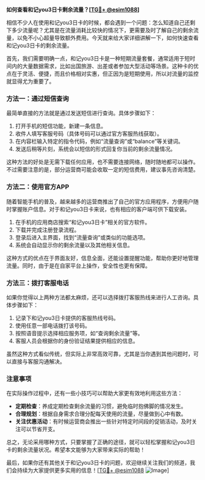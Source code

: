 **如何查看和记you3日卡剩余流量？[[TG💪+ @esim1088](https://t.me/s/esim1088)]**

相信不少人在使用和记you3日卡的时候，都会遇到一个问题：怎么知道自己还剩下多少流量呢？尤其是在流量消耗比较快的情况下，更需要及时了解自己的剩余流量，以免不小心超量导致额外费用。今天就来给大家详细讲解一下，如何快速查看和记you3日卡的剩余流量。

首先，我们需要明确一点，和记you3日卡是一种短期流量套餐，通常适用于短时间内的大量数据需求，比如出国旅游、出差或者参加大型活动等场景。这种卡的优点在于灵活、便捷，而且价格相对实惠，但正因为是短期使用，所以对流量的监控就显得尤为重要了。

### 方法一：通过短信查询

最简单直接的方法就是通过发送短信进行查询。具体步骤如下：

1. 打开手机的短信功能，新建一条信息。
2. 收件人填写客服号码（具体号码可以通过官方客服热线获取）。
3. 在内容栏输入特定的指令代码，例如“流量查询”或“balance”等关键词。
4. 发送后稍等片刻，系统会以短信的形式回复你当前的剩余流量情况。

这种方法的好处是无需下载任何应用，也不需要连接网络，随时随地都可以操作。不过需要注意的是，部分运营商可能会收取一定的短信费用，建议事先咨询清楚。

### 方法二：使用官方APP

随着智能手机的普及，越来越多的运营商推出了自己的官方应用程序，方便用户随时掌握账户信息。对于和记you3日卡来说，也有相应的客户端可供下载安装。

1. 在手机的应用商店搜索“和记you3日卡”相关的官方软件。
2. 下载并完成注册登录流程。
3. 登录后进入主界面，找到“流量查询”或类似的功能选项。
4. 系统会自动显示你的剩余流量以及其他相关信息。

这种方式的优点在于界面友好，信息全面，还能设置提醒功能，帮助你更好地管理流量。同时，由于是在自家平台上操作，安全性也更有保障。

### 方法三：拨打客服电话

如果你觉得以上两种方法都太麻烦，还可以选择拨打客服热线来进行人工咨询。具体步骤如下：

1. 记录下和记you3日卡提供的客服热线号码。
2. 使用任意一部电话拨打该号码。
3. 按照语音提示选择相应服务项，如“查询剩余流量”等。
4. 客服人员会根据你的身份验证结果提供相应的信息。

虽然这种方式看似传统，但实际上非常高效可靠，尤其是当你遇到其他问题时，可以直接与客服沟通解决。

### 注意事项

在实际操作过程中，还有一些小技巧可以帮助大家更有效地利用这些方法：

- **定期检查**：养成定期检查剩余流量的习惯，避免临时抱佛脚的情况发生。
- **合理规划**：根据自身需求合理分配每天使用的流量，尽量做到心中有数。
- **关注优惠活动**：有时候运营商会推出一些针对特定时间段的促销活动，及时关注可以节省开支。

总之，无论采用哪种方式，只要掌握了正确的途径，就可以轻松掌握和记you3日卡的剩余流量状况。希望本文能够为大家带来实际的帮助！

最后，如果你还有其他关于和记you3日卡的问题，欢迎继续关注我们的频道，我们会持续为大家提供更多实用的信息！[[TG💪+ @esim1088](https://t.me/s/esim1088) ![Image](https://i.postimg.cc/4NQfJmqS/Snipaste-2025-05-13-00-14-12.png)]
